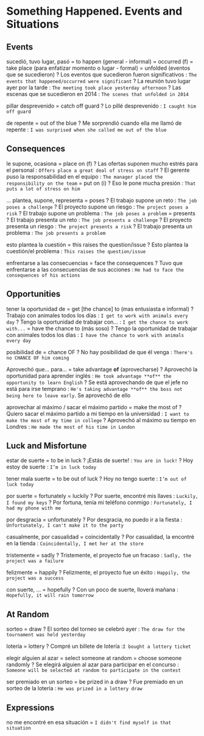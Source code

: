 # Something Happened. Events and Situations


## Events

sucedió, tuvo lugar, pasó
    = to happen (general - informal)
    = occurred (f)
    = take place (para enfatizar momento o lugar - formal)
    = unfolded (eventos que se sucedieron)
    ? Los eventos que sucedieron fueron significativos : `The events that happened/occurred were significant`
    ? La reunión tuvo lugar ayer por la tarde : `The meeting took place yesterday afternoon`
    ? Las escenas que se sucedieron en 2014 : `The scenes that unfolded in 2014`

pillar desprevenido
    = catch off guard
    ? Lo pillé desprevenido : `I caught him off guard`

de repente = out of the blue
    ? Me sorprendió cuando ella me llamó de repente : `I was surprised when she called me out of the blue`

## Consequences

le supone, ocasiona
    = place on (f)
    ? Las ofertas suponen mucho estrés para el personal : `Offers place a great deal of stress on staff`
    ? El gerente puso la responsabilidad en el equipo : `The manager placed the responsibility on the team`
    = put on (i)
    ? Eso le pone mucha presión : `That puts a lot of stress on him`

... plantea, supone, representa
    = poses
    ? El trabajo supone un reto : `The job poses a challenge`
    ? El proyecto supone un riesgo : `The project poses a risk`
    ? El trabajo supone un problema : `The job poses a problem`
    = presents
    ? El trabajo presenta un reto : `The job presents a challenge`
    ? El proyecto presenta un riesgo : `The project presents a risk`
    ? El trabajo presenta un problema : `The job presents a problem`

esto plantea la cuestión
    = this raises the question/issue
    ? Esto plantea la cuestión/el problema : `This raises the question/issue`

enfrentarse a las consecuencias = face the consequences
    ? Tuvo que enfrentarse a las consecuencias de sus acciones : `He had to face the consequences of his actions`

## Opportunities

tener la oportunidad de
    = get [the chance] to (mas entusiasta e informal)
    ? Trabajo con animales todos los días : `I get to work with animals every day`
    ? Tengo la oportunidad de trabajar con... : `I get the chance to work with...`
    = have the chance to (más soso)
    ? Tengo la oportunidad de trabajar con animales todos los días : `I have the chance to work with animals every day`

posibilidad de
    = chance OF
    ? No hay posibilidad de que él venga : `There's no CHANCE OF him coming`

Aprovechó que... para...
    = take advantage **of** <sthing> (aprovecharse)
    ? Aprovechó la oportunidad para aprender inglés : `He took advantage **of** the opportunity to learn English`
    ? Se está aprovechando de que el jefe no está para irse temprano : `He's taking advantage **of** the boss not being here to leave early`. Se aprovechó de ello

aprovechar al máximo / sacar el máximo partido = make the most of
    ? Quiero sacar el máximo partido a mi tiempo en la universidad : `I want to make the most of my time in college`
    ? Aprovechó al máximo su tiempo en Londres : `He made the most of his time in London`


## Luck and Misfortune

estar de suerte = to be in luck
    ? ¡Estás de suerte! : `You are in luck!`
    ? Hoy estoy de suerte : `I’m in luck today`

tener mala suerte = to be out of luck
    ? Hoy no tengo suerte : `I’m out of luck today`


por suerte
    = fortunately
    = luckily
    ? Por suerte, encontré mis llaves : `Luckily, I found my keys`
    ? Por fortuna, tenía mi teléfono conmigo : `Fortunately, I had my phone with me`

por desgracia
    = unfortunately
    ? Por desgracia, no puedo ir a la fiesta : `Unfortunately, I can't make it to the party`

casualmente, por casualidad
    = coincidentally
    ? Por casualidad, la encontré en la tienda : `Coincidentally, I met her at the store`

tristemente
    = sadly
    ? Tristemente, el proyecto fue un fracaso : `Sadly, the project was a failure`

felizmente
    = happily
    ? Felizmente, el proyecto fue un éxito : `Happily, the project was a success`

con suerte,  ...
    = hopefully
    ? Con un poco de suerte, lloverá mañana : `Hopefully, it will rain tomorrow`

## At Random

sorteo = draw
    ? El sorteo del torneo se celebró ayer : `The draw for the tournament was held yesterday`

lotería = lottery
    ? Compré un billete de lotería :`I bought a lottery ticket`

elegir alguien al azar
    = select someone at random
    = choose someone randomly
    ? Se elegirá alguien al azar para participar en el concurso : `Someone will be selected at random to participate in the contest`

ser premiado en un sorteo
    = be prized in a draw
    ? Fue premiado en un sorteo de la lotería : `He was prized in a lottery draw`

## Expressions

no me encontré en esa situación
    = `I didn't find myself in that situation`

